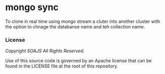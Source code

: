 # mongo sync

To clone in real time using mongo stream a cluter into another cluster with the option to chnage the databanse name and teh collection name.


### License
*Copyright SOAJS All Rights Reserved.*

Use of this source code is governed by an Apache license that can be found in the LICENSE file at the root of this repository.
